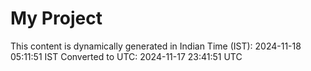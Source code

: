 # My Project

This content is dynamically generated in Indian Time (IST): 2024-11-18 05:11:51 IST
Converted to UTC: 2024-11-17 23:41:51 UTC
